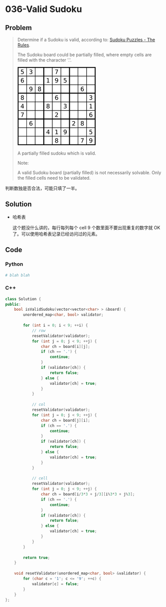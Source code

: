 # 036-Valid Sudoku

## Problem

> Determine if a Sudoku is valid, according to: [Sudoku Puzzles - The Rules](http://sudoku.com.au/TheRules.aspx).
>
> The Sudoku board could be partially filled, where empty cells are filled with the character '.'.
>
> ![A partially filled sudoku which is valid.](./images/250px-Sudoku-by-L2G-20050714_svg.png)
>
> A partially filled sudoku which is valid.
>
> Note:
>
> A valid Sudoku board (partially filled) is not necessarily solvable. Only the filled cells need to be validated.

判断数独是否合法，可能只填了一半。

## Solution

- 哈希表

    这个题没什么讲的，每行每列每个 cell 9 个数里面不要出现重复的数字就 OK 了。可以使用哈希表记录已经访问过的元素。

## Code

### Python

```python
# blah blah
```

### C++

```cpp
class Solution {
public:
    bool isValidSudoku(vector<vector<char> > &board) {
        unordered_map<char, bool> validator;

        for (int i = 0; i < 9; ++i) {
            // row
            resetValidator(validator);
            for (int j = 0; j < 9; ++j) {
                char ch = board[i][j];
                if (ch == '.') {
                    continue;
                }
                if (validator[ch]) {
                    return false;
                } else {
                    validator[ch] = true;
                }
            }

            // col
            resetValidator(validator);
            for (int j = 0; j < 9; ++j) {
                char ch = board[j][i];
                if (ch == '.') {
                    continue;
                }
                if (validator[ch]) {
                    return false;
                } else {
                    validator[ch] = true;
                }
            }

            // cell
            resetValidator(validator);
            for (int j = 0; j < 9; ++j) {
                char ch = board[i/3*3 + j/3][i%3*3 + j%3];
                if (ch == '.') {
                    continue;
                }
                if (validator[ch]) {
                    return false;
                } else {
                    validator[ch] = true;
                }
            }
        }

        return true;
    }

    void resetValidator(unordered_map<char, bool> &validator) {
        for (char c = '1'; c <= '9'; ++c) {
            validator[c] = false;
        }
    }
};
```
